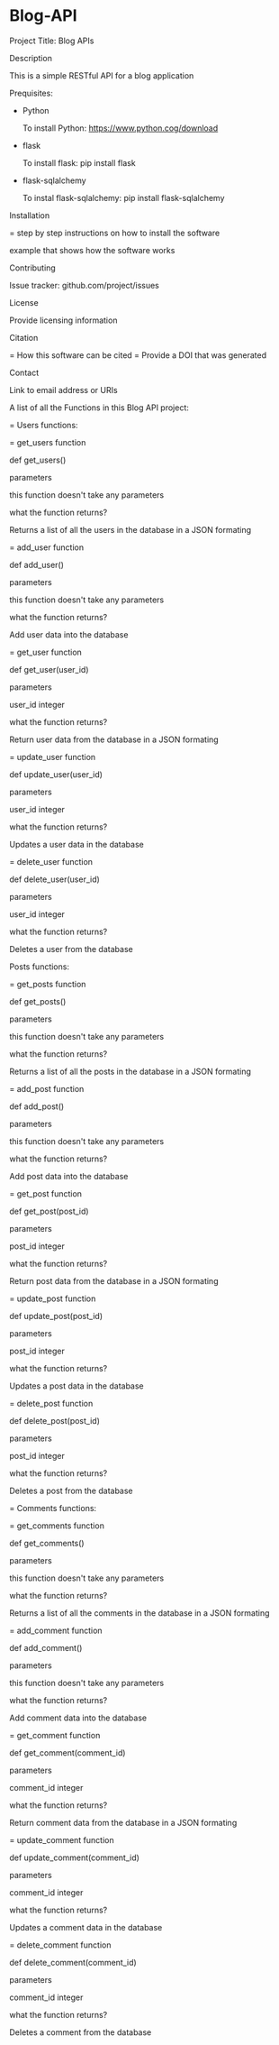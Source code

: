 # Blog-API
Project Title: Blog APIs

Description

This is a simple RESTful API for a blog application


Prequisites:

* Python 

  To install Python: https://www.python.cog/download

* flask

  To install flask: pip install flask

* flask-sqlalchemy

   To instal flask-sqlalchemy: pip install flask-sqlalchemy



Installation

= step by step instructions on how to install the software

example that shows how the software works


Contributing

Issue tracker: github.com/project/issues

License

Provide licensing information

Citation

= How this software can be cited
= Provide a DOI that was generated

Contact

Link to email address or URIs


A list of all the Functions in this Blog API project:

= Users functions:

= get_users function

def get_users()

parameters

 this function doesn't take any parameters

what the function returns?

Returns a list of all the users in the database in a JSON formating


= add_user function

def add_user()

parameters

 this function doesn't take any parameters

what the function returns?

Add user data into the database


= get_user function

def get_user(user_id)

parameters

  user_id  integer

what the function returns?

Return user data from the database in a JSON formating

= update_user function 

def update_user(user_id)

parameters
  
  user_id integer

what the function returns?

Updates a user data in the database 


= delete_user function 

def delete_user(user_id)

parameters

user_id integer

what the function returns?

Deletes a user from the database


Posts functions:

= get_posts function

def get_posts()

parameters

 this function doesn't take any parameters

what the function returns?

Returns a list of all the posts in the database in a JSON formating


= add_post function

def add_post()

parameters

 this function doesn't take any parameters

what the function returns?

Add post data into the database


= get_post function

def get_post(post_id)

parameters

  post_id  integer

what the function returns?

Return post data from the database in a JSON formating

= update_post function 

def update_post(post_id)

parameters
  
  post_id integer

what the function returns?

Updates a post data in the database 


= delete_post function 

def delete_post(post_id)

parameters

post_id integer

what the function returns?

Deletes a post from the database


= Comments functions:

= get_comments function

def get_comments()

parameters

 this function doesn't take any parameters

what the function returns?

Returns a list of all the comments in the database in a JSON formating


= add_comment function

def add_comment()

parameters

 this function doesn't take any parameters

what the function returns?

Add comment data into the database


= get_comment function

def get_comment(comment_id)

parameters

  comment_id  integer

what the function returns?

Return comment data from the database in a JSON formating

= update_comment function 

def update_comment(comment_id)

parameters
  
  comment_id integer

what the function returns?

Updates a comment data in the database 


= delete_comment function 

def delete_comment(comment_id)

parameters

comment_id integer

what the function returns?

Deletes a comment from the database











